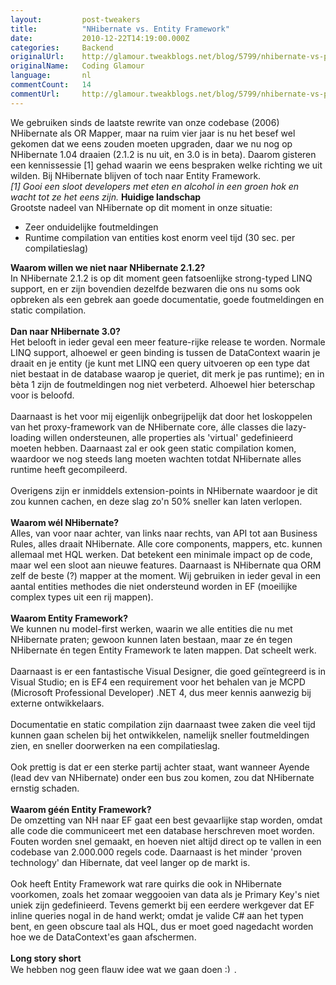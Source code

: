 ```yaml
---
layout:         post-tweakers
title:          "NHibernate vs. Entity Framework"
date:           2010-12-22T14:19:00.000Z
categories:     Backend
originalUrl:    http://glamour.tweakblogs.net/blog/5799/nhibernate-vs-punt-entity-framework.html
originalName:   Coding Glamour
language:       nl
commentCount:   14
commentUrl:     http://glamour.tweakblogs.net/blog/5799/nhibernate-vs-punt-entity-framework.html#reacties
---
```


   <p class="article">We gebruiken sinds de laatste rewrite van onze codebase (2006) NHibernate
  als OR Mapper, maar na ruim vier jaar is nu het besef wel gekomen dat we
  eens zouden moeten upgraden, daar we nu nog op NHibernate 1.04 draaien
  (2.1.2 is nu uit, en 3.0 is in beta). Daarom gisteren een kennissessie
  [1] gehad waarin we eens bespraken welke richting we uit wilden. Bij NHibernate
  blijven of toch naar Entity Framework.
  <br>
<i>[1] Gooi een sloot developers met eten en alcohol in een groen hok en wacht tot ze het eens zijn.</i>
  <!--more-->
<b>Huidige landschap</b>
  <br>Grootste nadeel van NHibernate op dit moment in onze situatie:
  <ul>
    <li>Zeer onduidelijke foutmeldingen</li>
    <li>Runtime compilation van entities kost enorm veel tijd (30 sec. per compilatieslag)</li>
  </ul><b>Waarom willen we niet naar NHibernate 2.1.2?</b>
  <br>In NHibernate 2.1.2 is op dit moment geen fatsoenlijke strong-typed LINQ
  support, en er zijn bovendien dezelfde bezwaren die ons nu soms ook opbreken
  als een gebrek aan goede documentatie, goede foutmeldingen en static compilation.
  <br>
  <br>
<b>Dan naar NHibernate 3.0?</b>
  <br>Het belooft in ieder geval een meer feature-rijke release te worden. Normale
  LINQ support, alhoewel er geen binding is tussen de DataContext waarin
  je draait en je entity (je kunt met LINQ een query uitvoeren op een type
  dat niet bestaat in de database waarop je queriet, dit merk je pas runtime);
  en in b&#xE8;ta 1 zijn de foutmeldingen nog niet verbeterd. Alhoewel hier
  beterschap voor is beloofd.
  <br>
  <br>Daarnaast is het voor mij eigenlijk onbegrijpelijk dat door het loskoppelen
  van het proxy-framework van de NHibernate core, &#xE1;lle classes die lazy-loading
  willen ondersteunen, alle properties als &apos;virtual&apos; gedefinieerd
  moeten hebben. Daarnaast zal er ook geen static compilation komen, waardoor
  we nog steeds lang moeten wachten totdat NHibernate alles runtime heeft
  gecompileerd.
  <br>
  <br>Overigens zijn er inmiddels extension-points in NHibernate waardoor je
  dit zou kunnen cachen, en deze slag zo&apos;n 50% sneller kan laten verlopen.
  <br>
  <br>
<b>Waarom w&#xE9;l NHibernate?</b>
  <br>Alles, van voor naar achter, van links naar rechts, van API tot aan Business
  Rules, alles draait NHibernate. Alle core components, mappers, etc. kunnen
  allemaal met HQL werken. Dat betekent een minimale impact op de code, maar
  wel een sloot aan nieuwe features. Daarnaast is NHibernate qua ORM zelf
  de beste (?) mapper at the moment. Wij gebruiken in ieder geval in een
  aantal entities methodes die niet ondersteund worden in EF (moeilijke complex
  types uit een rij mappen).
  <br>
  <br>
<b>Waarom Entity Framework?</b>
  <br>We kunnen nu model-first werken, waarin we alle entities die nu met NHibernate
  praten; gewoon kunnen laten bestaan, maar ze &#xE9;n tegen NHibernate &#xE9;n
  tegen Entity Framework te laten mappen. Dat scheelt werk.
  <br>
  <br>Daarnaast is er een fantastische Visual Designer, die goed ge&#xEF;ntegreerd
  is in Visual Studio; en is EF4 een requirement voor het behalen van je
  MCPD (Microsoft Professional Developer) .NET 4, dus meer kennis aanwezig
  bij externe ontwikkelaars.
  <br>
  <br>Documentatie en static compilation zijn daarnaast twee zaken die veel
  tijd kunnen gaan schelen bij het ontwikkelen, namelijk sneller foutmeldingen
  zien, en sneller doorwerken na een compilatieslag.
  <br>
  <br>Ook prettig is dat er een sterke partij achter staat, want wanneer Ayende
  (lead dev van NHibernate) onder een bus zou komen, zou dat NHibernate ernstig
  schaden.
  <br>
  <br>
<b>Waarom g&#xE9;&#xE9;n Entity Framework?</b>
  <br>De omzetting van NH naar EF gaat een best gevaarlijke stap worden, omdat
  alle code die communiceert met een database herschreven moet worden. Fouten
  worden snel gemaakt, en hoeven niet altijd direct op te vallen in een codebase
  van 2.000.000 regels code. Daarnaast is het minder &apos;proven technology&apos;
  dan Hibernate, dat veel langer op de markt is.
  <br>
  <br>Ook heeft Entity Framework wat rare quirks die ook in NHibernate voorkomen,
  zoals het zomaar weggooien van data als je Primary Key&apos;s niet uniek
  zijn gedefinieerd. Tevens gemerkt bij een eerdere werkgever dat EF inline
  queries nogal in de hand werkt; omdat je valide C# aan het typen bent,
  en geen obscure taal als HQL, dus er moet goed nagedacht worden hoe we
  de DataContext&apos;es gaan afschermen.
  <br>
  <br>
<b>Long story short</b>
  <br>We hebben nog geen flauw idee wat we gaan doen
  <img src="http://tweakimg.net/g/s/smile.gif"
  width="15" height="15" alt=":)">.</p>
   